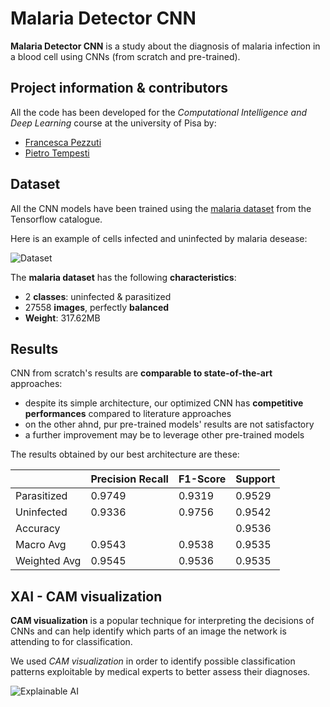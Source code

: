
# Malaria Detector CNN

**Malaria Detector CNN** is a study about the diagnosis of malaria infection in a blood cell using CNNs (from scratch and pre-trained).

## Project information & contributors

All the code has been developed for the _Computational Intelligence and Deep Learning_ course at the university of Pisa by:
- [Francesca Pezzuti](https://github.com/fpezzuti)
- [Pietro Tempesti](https://github.com/PieTempesti98)

## Dataset

All the CNN models have been trained using the [malaria dataset](https://www.tensorflow.org/datasets/catalog/malaria?hl=en) from the Tensorflow catalogue.

Here is an example of cells infected and uninfected by malaria desease:

![Dataset](https://github.com/fpezzuti/MalariaDetector/assets/75533556/219716b2-484a-4832-abac-94baf84f510e)

The **malaria dataset** has the following **characteristics**:
- 2 **classes**: uninfected & parasitized
- 27558 **images**, perfectly **balanced**
- **Weight**: 317.62MB

## Results
CNN from scratch's results are **comparable to state-of-the-art** approaches:
- despite its simple architecture, our optimized CNN has **competitive performances** compared to literature approaches
- on the other ahnd, pur pre-trained models' results are not satisfactory
- a further improvement may be to leverage other pre-trained models

The results obtained by our best architecture are these:

| | Precision Recall | F1-Score | Support |
| --- | --- | --- | --- |
| Parasitized | 0.9749 | 0.9319 | 0.9529 | 2086 |
| Uninfected | 0.9336 | 0.9756 | 0.9542 | 2048 |
| Accuracy | | | 0.9536 | 4134 |
| Macro Avg | 0.9543 | 0.9538 | 0.9535 | 4134 | 
| Weighted Avg | 0.9545 | 0.9536 | 0.9535 | 4134 |

## XAI - CAM visualization
**CAM visualization** is a popular technique for interpreting the decisions of CNNs and can help identify which parts of an
image the network is attending to for classification.

We used _CAM visualization_ in order to identify possible classification patterns exploitable by medical experts to better assess their diagnoses.

![Explainable AI](https://github.com/fpezzuti/MalariaDetector/assets/75533556/b8dd45f0-13b8-4560-9b75-74b9106c8bdb)
